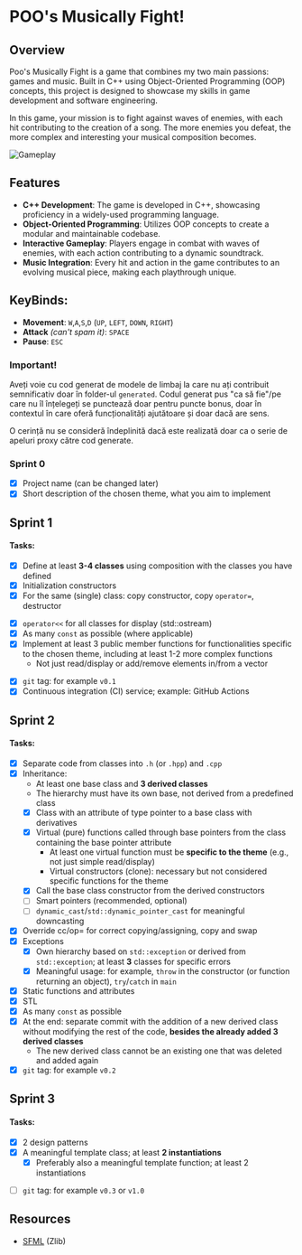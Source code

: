 # POO's Musically Fight!

## Overview
Poo's Musically Fight is a game that combines my two main passions: games and music. Built in C++ using Object-Oriented Programming (OOP) concepts, this project is designed to showcase my skills in game development and software engineering.

In this game, your mission is to fight against waves of enemies, with each hit contributing to the creation of a song. The more enemies you defeat, the more complex and interesting your musical composition becomes.

![Gameplay](https://i.ibb.co/NgG8mBY8/2025-03-07-12-19-55-online-video-cutter-com.gif)

## Features
- **C++ Development**: The game is developed in C++, showcasing proficiency in a widely-used programming language.
- **Object-Oriented Programming**: Utilizes OOP concepts to create a modular and maintainable codebase.
- **Interactive Gameplay**: Players engage in combat with waves of enemies, with each action contributing to a dynamic soundtrack.
- **Music Integration**: Every hit and action in the game contributes to an evolving musical piece, making each playthrough unique.


## KeyBinds:
- **Movement**: `W`,`A`,`S`,`D` (`UP`, `LEFT`, `DOWN`, `RIGHT`)
- **Attack** *(can't spam it)*: `SPACE`
- **Pause**: `ESC`

### Important!
Aveți voie cu cod generat de modele de limbaj la care nu ați contribuit semnificativ doar în folder-ul `generated`.
Codul generat pus "ca să fie"/pe care nu îl înțelegeți se punctează doar pentru puncte bonus, doar în contextul
în care oferă funcționalități ajutătoare și doar dacă are sens.

O cerință nu se consideră îndeplinită dacă este realizată doar ca o serie de apeluri proxy către cod generate.

### Sprint 0

- [X] Project name (can be changed later)
- [X] Short description of the chosen theme, what you aim to implement

## Sprint 1

#### Tasks:
- [X] Define at least **3-4 classes** using composition with the classes you have defined
- [X] Initialization constructors
- [X] For the same (single) class: copy constructor, copy `operator=`, destructor
<!-- - [ ] For another class: move constructor, move `operator=`, destructor -->
<!-- - [ ] For another class: all five special member functions -->
- [X] `operator<<` for all classes for display (std::ostream)
- [X] As many `const` as possible (where applicable)
- [X] Implement at least 3 public member functions for functionalities specific to the chosen theme, including at least 1-2 more complex functions
  - Not just read/display or add/remove elements in/from a vector
<!-- - [ ] Usage scenario of the defined classes:
  - Create objects and call all public member functions in main
  - Only examples of keyboard input data will be added to the `tastatura.txt` file (if applicable); if you need data from files, create separate files
-->
- [X] `git` tag: for example `v0.1`
- [X] Continuous integration (CI) service; example: GitHub Actions

## Sprint 2

#### Tasks:
- [x] Separate code from classes into `.h` (or `.hpp`) and `.cpp`
- [x] Inheritance:
  - At least one base class and **3 derived classes**
  - The hierarchy must have its own base, not derived from a predefined class
  - [x] Class with an attribute of type pointer to a base class with derivatives
  - [x] Virtual (pure) functions called through base pointers from the class containing the base pointer attribute
    - At least one virtual function must be **specific to the theme** (e.g., not just simple read/display)
    - Virtual constructors (clone): necessary but not considered specific functions for the theme
  - [x] Call the base class constructor from the derived constructors
  - [ ] Smart pointers (recommended, optional)
  - [ ] `dynamic_cast`/`std::dynamic_pointer_cast` for meaningful downcasting
- [x] Override cc/op= for correct copying/assigning, copy and swap
- [x] Exceptions
  - [x] Own hierarchy based on `std::exception` or derived from `std::exception`; at least **3** classes for specific errors
  - [x] Meaningful usage: for example, `throw` in the constructor (or function returning an object), `try`/`catch` in `main`
- [x] Static functions and attributes
- [x] STL
- [x] As many `const` as possible
- [x] At the end: separate commit with the addition of a new derived class without modifying the rest of the code, **besides the already added 3 derived classes**
  - The new derived class cannot be an existing one that was deleted and added again
- [x] `git` tag: for example `v0.2`

## Sprint 3

#### Tasks:
- [x] 2 design patterns
- [x] A meaningful template class; at least **2 instantiations**
  - [x] Preferably also a meaningful template function; at least 2 instantiations
<!-- - [ ] A specialization on template function/class -->
- [ ] `git` tag: for example `v0.3` or `v1.0`
      
## Resources
- [SFML](https://github.com/SFML/SFML/tree/2.6.1) (Zlib)
